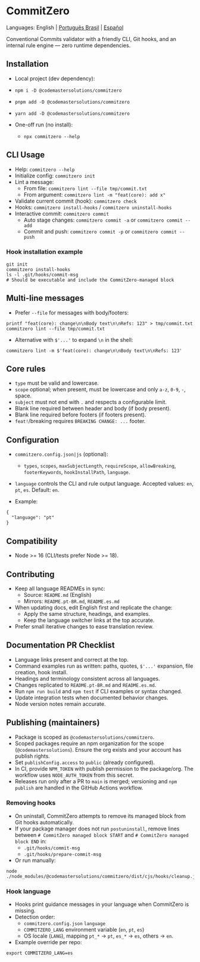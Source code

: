 # CommitZero

Languages: English | [Português Brasil](./README.pt-BR.md) | [Español](./README.es.md)

Conventional Commits validator with a friendly CLI, Git hooks, and an internal rule engine — zero runtime dependencies.

## Installation

- Local project (dev dependency):
- `npm i -D @codemastersolutions/commitzero`
- `pnpm add -D @codemastersolutions/commitzero`
- `yarn add -D @codemastersolutions/commitzero`

- One-off run (no install):
  - `npx commitzero --help`

## CLI Usage

- Help: `commitzero --help`
- Initialize config: `commitzero init`
- Lint a message:
  - From file: `commitzero lint --file tmp/commit.txt`
  - From argument: `commitzero lint -m "feat(core): add x"`
- Validate current commit (hook): `commitzero check`
- Hooks: `commitzero install-hooks` / `commitzero uninstall-hooks`
- Interactive commit: `commitzero commit`
  - Auto stage changes: `commitzero commit -a` or `commitzero commit --add`
  - Commit and push: `commitzero commit -p` or `commitzero commit --push`

### Hook installation example

```
git init
commitzero install-hooks
ls -l .git/hooks/commit-msg
# Should be executable and include the CommitZero-managed block
```

## Multi-line messages

- Prefer `--file` for messages with body/footers:

```
printf "feat(core): change\n\nBody text\n\nRefs: 123" > tmp/commit.txt
commitzero lint --file tmp/commit.txt
```

- Alternative with `$'...'` to expand `\n` in the shell:

```
commitzero lint -m $'feat(core): change\n\nBody text\n\nRefs: 123'
```

## Core rules

- `type` must be valid and lowercase.
- `scope` optional; when present, must be lowercase and only `a-z`, `0-9`, `-`, space.
- `subject` must not end with `.` and respects a configurable limit.
- Blank line required between header and body (if body present).
- Blank line required before footers (if footers present).
- `feat!`/breaking requires `BREAKING CHANGE: ...` footer.

## Configuration

- `commitzero.config.json|js` (optional):
  - `types`, `scopes`, `maxSubjectLength`, `requireScope`, `allowBreaking`, `footerKeywords`, `hookInstallPath`, `language`.

- `language` controls the CLI and rule output language. Accepted values: `en`, `pt`, `es`. Default: `en`.
- Example:

```
{
  "language": "pt"
}
```

## Compatibility

- Node >= 16 (CLI/tests prefer Node >= 18).

## Contributing

- Keep all language READMEs in sync:
  - Source: `README.md` (English)
  - Mirrors: `README.pt-BR.md`, `README.es.md`
- When updating docs, edit English first and replicate the change:
  - Apply the same structure, headings, and examples.
  - Keep the language switcher links at the top accurate.
- Prefer small iterative changes to ease translation review.

## Documentation PR Checklist

- Language links present and correct at the top.
- Command examples run as written: paths, quotes, `$'...'` expansion, file creation, hook install.
- Headings and terminology consistent across all languages.
- Changes replicated to `README.pt-BR.md` and `README.es.md`.
- Run `npm run build` and `npm test` if CLI examples or syntax changed.
- Update integration tests when documented behavior changes.
- Node version notes remain accurate.

## Publishing (maintainers)

- Package is scoped as `@codemastersolutions/commitzero`.
- Scoped packages require an npm organization for the scope (`@codemastersolutions`). Ensure the org exists and your account has publish rights.
- Set `publishConfig.access` to `public` (already configured).
- In CI, provide `NPM_TOKEN` with publish permission to the package/org. The workflow uses `NODE_AUTH_TOKEN` from this secret.
- Releases run only after a PR to `main` is merged; versioning and `npm publish` are handled in the GitHub Actions workflow.
### Removing hooks

- On uninstall, CommitZero attempts to remove its managed block from Git hooks automatically.
- If your package manager does not run `postuninstall`, remove lines between `# CommitZero managed block START` and `# CommitZero managed block END` in:
  - `.git/hooks/commit-msg`
  - `.git/hooks/prepare-commit-msg`
- Or run manually:

```
node ./node_modules/@codemastersolutions/commitzero/dist/cjs/hooks/cleanup.js
```
### Hook language

- Hooks print guidance messages in your language when CommitZero is missing.
- Detection order:
  - `commitzero.config.json` `language`
  - `COMMITZERO_LANG` environment variable (`en`, `pt`, `es`)
  - OS locale (`LANG`), mapping `pt_*` → `pt`, `es_*` → `es`, others → `en`.
- Example override per repo:

```
export COMMITZERO_LANG=es
```